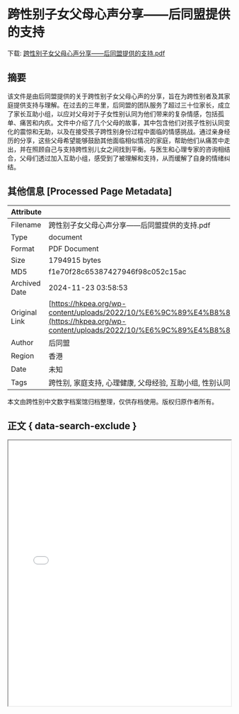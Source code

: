 # 跨性别子女父母心声分享——后同盟提供的支持

<!-- tcd_download_link -->
下载: <a href="跨性别子女父母心声分享——后同盟提供的支持.pdf" download>跨性别子女父母心声分享——后同盟提供的支持.pdf</a>
<!-- tcd_download_link_end -->

## 摘要

<!-- tcd_abstract -->
该文件是由后同盟提供的关于跨性别子女父母心声的分享，旨在为跨性别者及其家庭提供支持与理解。在过去的三年里，后同盟的团队服务了超过三十位家长，成立了家长互助小组，以应对父母对于子女性别认同为他们带来的复杂情感，包括孤单、痛苦和内疚。文件中介绍了几个父母的故事，其中包含他们对孩子性别认同变化的震惊和无助，以及在接受孩子跨性别身份过程中面临的情感挑战。通过亲身经历的分享，这些父母希望能够鼓励其他面临相似情况的家庭，帮助他们从痛苦中走出，并在照顾自己与支持跨性别儿女之间找到平衡。与医生和心理专家的咨询相结合，父母们透过加入互助小组，感受到了被理解和支持，从而缓解了自身的情绪纠结。

<!-- tcd_abstract_end -->

## 其他信息 [Processed Page Metadata]

| Attribute       | Value                                  |
|-----------------|----------------------------------------|
| Filename        | 跨性别子女父母心声分享——后同盟提供的支持.pdf                             |
| Type            | document                                 |
| Format          | PDF Document                               |
| Size            | 1794915 bytes                           |
| MD5             | f1e70f28c65387427946f98c052c15ac                                  |
| Archived Date   | 2024-11-23 03:58:53                             |
| Original Link   | [https://hkpea.org/wp-content/uploads/2022/10/%E6%9C%89%E4%B8%80%E7%A8%AE%E7%97%9B%E9%96%8B%E4%B8%8D%E4%BA%86%E5%8F%A3.pdf](https://hkpea.org/wp-content/uploads/2022/10/%E6%9C%89%E4%B8%80%E7%A8%AE%E7%97%9B%E9%96%8B%E4%B8%8D%E4%BA%86%E5%8F%A3.pdf)                         |
| Author          | 后同盟                               |
| Region          | 香港                               |
| Date            | 未知                                 |
| Tags            | 跨性别, 家庭支持, 心理健康, 父母经验, 互助小组, 性别认同, 生命故事                                 |

本文由跨性别中文数字档案馆归档整理，仅供存档使用。版权归原作者所有。


## 正文 { data-search-exclude }

<!-- tcd_main_text -->
<iframe src="../跨性别子女父母心声分享——后同盟提供的支持.pdf" width="100%" height="600px">
    <p>无法显示PDF，请下载查看。</p>
</iframe>
<!-- tcd_main_text_end -->

